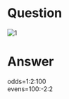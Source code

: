 # Question

![1](https://user-images.githubusercontent.com/65822379/93562307-694f1f80-f9a3-11ea-9593-792428b8d243.png)

# Answer

odds=1:2:100  
evens=100:-2:2
